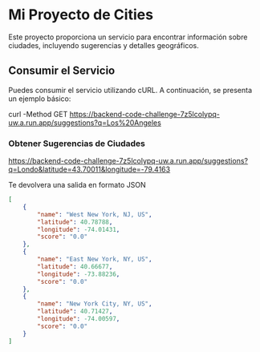 # Mi Proyecto de Cities

Este proyecto proporciona un servicio para encontrar información sobre ciudades, incluyendo sugerencias y detalles geográficos.

## Consumir el Servicio

Puedes consumir el servicio utilizando cURL. A continuación, se presenta un ejemplo básico:

curl -Method GET https://backend-code-challenge-7z5lcolypq-uw.a.run.app/suggestions?q=Los%20Angeles

### Obtener Sugerencias de Ciudades
https://backend-code-challenge-7z5lcolypq-uw.a.run.app/suggestions?q=Londo&latitude=43.70011&longitude=-79.4163

Te devolvera una salida en formato JSON 
```json
[
    {
        "name": "West New York, NJ, US",
        "latitude": 40.78788,
        "longitude": -74.01431,
        "score": "0.0"
    },
    {
        "name": "East New York, NY, US",
        "latitude": 40.66677,
        "longitude": -73.88236,
        "score": "0.0"
    },
    {
        "name": "New York City, NY, US",
        "latitude": 40.71427,
        "longitude": -74.00597,
        "score": "0.0"
    }
]
```
